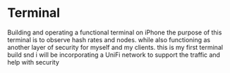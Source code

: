 # Terminal
Building and operating a functional terminal on iPhone 
the purpose of this terminal is to observe hash rates and nodes.
while also functioning as another layer of security for myself
and my clients. 
this is my first terminal build snd i will be incorporating 
a UniFi network to support the traffic and help with security 